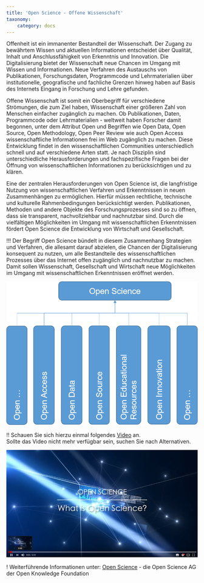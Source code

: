 ```yaml
---
title: 'Open Science - Offene Wissenschaft'
taxonomy:
    category: docs
---
```


Offenheit ist ein immanenter Bestandteil der Wissenschaft. Der Zugang zu bewährtem Wissen und aktuellen Informationen entscheidet über Qualität, Inhalt und Anschlussfähigkeit von Erkenntnis und Innovation. Die Digitalisierung bietet der Wissenschaft neue Chancen im Umgang mit Wissen und Informationen. Neue Verfahren des Austauschs von Publikationen, Forschungsdaten, Programmcode und Lehrmaterialien über institutionelle, geografische und fachliche Grenzen hinweg haben auf Basis des Internets Eingang in Forschung und Lehre gefunden.

Offene Wissenschaft ist somit ein Oberbegriff für verschiedene Strömungen, die zum Ziel haben, Wissenschaft einer größeren Zahl von Menschen einfacher zugänglich zu machen.
Ob Publikationen, Daten, Programmcode oder Lehrmaterialien - weltweit haben Forscher damit begonnen, unter dem Attribut Open und Begriffen wie Open Data, Open Source, Open Methodology, Open Peer Review wie auch Open Access wissenschaftliche Informationen frei im Web zugänglich zu machen. Diese Entwicklung findet in den wissenschaftlichen Communities unterschiedlich schnell und auf verschiedene Arten statt. Je nach Disziplin sind unterschiedliche Herausforderungen und fachspezifische Fragen bei der Öffnung von wissenschaftlichen Informationen zu berücksichtigen und zu klären.

Eine der zentralen Herausforderungen von Open Science ist, die langfristige Nutzung von wissenschaftlichen Verfahren und Erkenntnissen in neuen Zusammenhängen zu ermöglichen. Hierfür müssen rechtliche, technische und kulturelle Rahmenbedingungen berücksichtigt werden. Publikationen, Methoden und andere Objekte des Forschungsprozesses sind so zu öffnen, dass sie transparent, nachvollziehbar und nachnutzbar sind. Durch die vielfältigen Möglichkeiten im Umgang mit wissenschaftlichen Erkenntnissen fördert Open Science die Entwicklung von Wirtschaft und Gesellschaft.

!!! Der Begriff Open Science bündelt in diesem Zusammenhang Strategien und Verfahren, die allesamt darauf abzielen, die Chancen der Digitalisierung konsequent zu nutzen, um alle Bestandteile des wissenschaftlichen Prozesses über das Internet offen zugänglich und nachnutzbar zu machen. Damit sollen Wissenschaft, Gesellschaft und Wirtschaft neue Möglichkeiten im Umgang mit wissenschaftlichen Erkenntnissen eröffnet werden.

![](openscience.png?lightbox=800&resize=500,300)

!! Schauen Sie sich hierzu einmal folgendes [Video](https://www.youtube.com/watch?v=yspZkJQ2KLE) an. <br><span class="small"> Sollte das Video nicht mehr verfügbar sein, suchen Sie nach Alternativen.</p>
[![](Video_OpenScience.png?resize=300&classes=caption "What is Open Science?  (Quelle: OpenScience)")](https://www.youtube.com/watch?v=yspZkJQ2KLE)

! Weiterführende Informationen unter: [Open Science](https://www.ag-openscience.de/open-science/) - die Open Science AG der Open Knowledge Foundation


